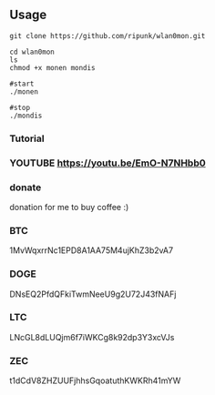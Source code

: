 ## Usage
```
git clone https://github.com/ripunk/wlan0mon.git

cd wlan0mon          
ls         
chmod +x monen mondis      

#start     
./monen      

#stop      
./mondis         
```
         
### Tutorial         

### YOUTUBE https://youtu.be/EmO-N7NHbb0

### donate


donation for me to buy coffee :)
### BTC
1MvWqxrrNc1EPD8A1AA75M4ujKhZ3b2vA7

### DOGE
DNsEQ2PfdQFkiTwmNeeU9g2U72J43fNAFj

### LTC
LNcGL8dLUQjm6f7iWKCg8k92dp3Y3xcVJs

### ZEC
t1dCdV8ZHZUUFjhhsGqoatuthKWKRh41mYW
